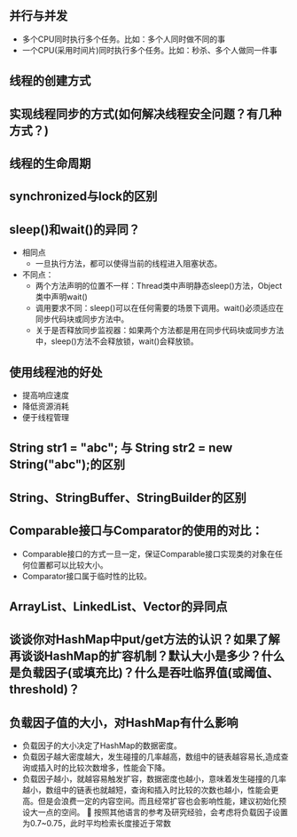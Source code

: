 ## 并行与并发
- 多个CPU同时执行多个任务。比如：多个人同时做不同的事
- 一个CPU(采用时间片)同时执行多个任务。比如：秒杀、多个人做同一件事

## 线程的创建方式

## 实现线程同步的方式(如何解决线程安全问题？有几种方式？)

## 线程的生命周期

## synchronized与lock的区别

## sleep()和wait()的异同？
- 相同点
  - 一旦执行方法，都可以使得当前的线程进入阻塞状态。
- 不同点：
  - 两个方法声明的位置不一样：Thread类中声明静态sleep()方法，Object类中声明wait()
  - 调用要求不同：sleep()可以在任何需要的场景下调用。wait()必须适应在同步代码块或同步方法中。
  - 关于是否释放同步监视器：如果两个方法都是用在同步代码块或同步方法中，sleep()方法不会释放锁，wait()会释放锁。
  
## 使用线程池的好处
- 提高响应速度
- 降低资源消耗
- 便于线程管理

## String str1 = "abc"; 与 String str2 = new String("abc");的区别

## String、StringBuffer、StringBuilder的区别

## Comparable接口与Comparator的使用的对比：
- Comparable接口的方式一旦一定，保证Comparable接口实现类的对象在任何位置都可以比较大小。
- Comparator接口属于临时性的比较。

## ArrayList、LinkedList、Vector的异同点

## 谈谈你对HashMap中put/get方法的认识？如果了解再谈谈HashMap的扩容机制？默认大小是多少？什么是负载因子(或填充比)？什么是吞吐临界值(或阈值、threshold)？

## 负载因子值的大小，对HashMap有什么影响
- 负载因子的大小决定了HashMap的数据密度。
- 负载因子越大密度越大，发生碰撞的几率越高，数组中的链表越容易长,造成查询或插入时的比较次数增多，性能会下降。
- 负载因子越小，就越容易触发扩容，数据密度也越小，意味着发生碰撞的几率越小，数组中的链表也就越短，查询和插入时比较的次数也越小，性能会更高。但是会浪费一定的内容空间。而且经常扩容也会影响性能，建议初始化预设大一点的空间。
 按照其他语言的参考及研究经验，会考虑将负载因子设置为0.7~0.75，此时平均检索长度接近于常数
